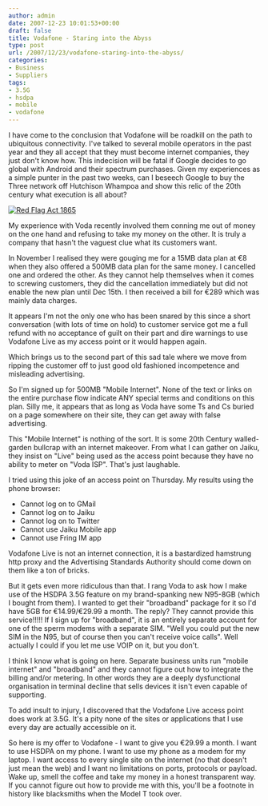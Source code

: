 ```yaml
---
author: admin
date: 2007-12-23 10:01:53+00:00
draft: false
title: Vodafone - Staring into the Abyss
type: post
url: /2007/12/23/vodafone-staring-into-the-abyss/
categories:
- Business
- Suppliers
tags:
- 3.5G
- hsdpa
- mobile
- vodafone
---
```


I have come to the conclusion that Vodafone will be roadkill on the path to ubiquitous connectivity. I've talked to several mobile operators in the past year and they all accept that they must become internet companies, they just don't know how. This indecision will be fatal if Google decides to go global with Android and their spectrum purchases. Given my experiences as a simple punter in the past two weeks, can I beseech Google to buy the Three network off Hutchison Whampoa and show this relic of the 20th century what execution is all about?

[![Red Flag Act 1865](https://argolon.com/wp-content/uploads/2007/12/174497674_57dca38088_m.jpg)
](https://argolon.com/wp-content/uploads/2007/12/174497674_57dca38088_m.jpg)

My experience with Voda recently involved them conning me out of money on the one hand and refusing to take my money on the other. It is truly a company that hasn't the vaguest clue what its customers want.

In November I realised they were gouging me for a 15MB data plan at €8 when they also offered a 500MB data plan for the same money. I cancelled one and ordered the other. As they cannot help themselves when it comes to screwing customers, they did the cancellation immediately but did not enable the new plan until Dec 15th. I then received a bill for €289 which was mainly data charges.

It appears I'm not the only one who has been snared by this since a short conversation (with lots of time on hold) to customer service got me a full refund with no acceptance of guilt on their part and dire warnings to use Vodafone Live as my access point or it would happen again.

Which brings us to the second part of this sad tale where we move from ripping the customer off to just good old fashioned incompetence and misleading advertising.

So I'm signed up for 500MB "Mobile Internet". None of the text or links on the entire purchase flow indicate ANY special terms and conditions on this plan. Silly me, it appears that as long as Voda have some Ts and Cs buried on a page somewhere on their site, they can get away with false advertising.

This "Mobile Internet" is nothing of the sort. It is some 20th Century walled-garden bullcrap with an internet makeover. From what I can gather on Jaiku, they insist on "Live" being used as the access point because they have no ability to meter on "Voda ISP". That's just laughable.

I tried using this joke of an access point on Thursday. My results using the phone browser:



* Cannot log on to GMail
* Cannot log on to Jaiku
* Cannot log on to Twitter
* Cannot use Jaiku Mobile app
* Cannot use Fring IM app

Vodafone Live is not an internet connection, it is a bastardized hamstrung http proxy and the Advertising Standards Authority should come down on them like a ton of bricks.

But it gets even more ridiculous than that. I rang Voda to ask how I make use of the HSDPA 3.5G feature on my brand-spanking new N95-8GB (which I bought from them). I wanted to get their "broadband" package for it so I'd have 5GB for €14.99/€29.99 a month. The reply? They cannot provide this service!!!!! If I sign up for "broadband", it is an entirely separate account for one of the sperm modems with a separate SIM. "Well you could put the new SIM in the N95, but of course then you can't receive voice calls". Well actually I could if you let me use VOIP on it, but you don't.

I think I know what is going on here. Separate business units run "mobile internet" and "broadband" and they cannot figure out how to integrate the billing and/or metering. In other words they are a deeply dysfunctional organisation in terminal decline that sells devices it isn't even capable of supporting.

To add insult to injury, I discovered that the Vodafone Live access point does work at 3.5G. It's a pity none of the sites or applications that I use every day are actually accessible on it.

So here is my offer to Vodafone - I want to give you €29.99 a month. I want to use HSDPA on my phone. I want to use my phone as a modem for my laptop. I want access to every single site on the internet (no that doesn't just mean the web) and I want no limitations on ports, protocols or payload. Wake up, smell the coffee and take my money in a honest transparent way. If you cannot figure out how to provide me with this, you'll be a footnote in history like blacksmiths when the Model T took over.
